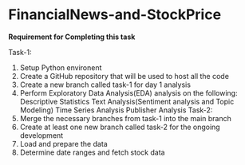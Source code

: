 # FinancialNews-and-StockPrice

**Requirement for Completing this task**

Task-1:
1. Setup Python environent
2. Create a GitHub repository that will be used to host all the code
3. Create a new branch called task-1 for day 1 analysis
4. Perform Exploratory Data Analysis(EDA) analysis on the following:
      Descriptive Statistics
      Text Analysis(Sentiment analysis and Topic Modeling)
      Time Series Analysis
      Publisher Analysis
Task-2:
1. Merge the necessary branches from task-1 into the main branch
2. Create at least one new branch called task-2 for the ongoing development
3. Load and prepare the data
4. Determine date ranges and fetch stock data
